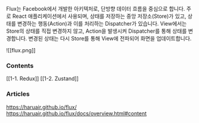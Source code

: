 Flux는 Facebook에서 개발한 아키텍처로, 단방향 데이터 흐름을 중심으로 합니다. 주로 React 애플리케이션에서 사용되며, 상태를 저장하는 중앙 저장소(Store)가 있고, 상태를 변경하는 행동(Action)과 이를 처리하는 Dispatcher가 있습니다. View에서는 Store의 상태를 직접 변경하지 않고, Action을 발생시켜 Dispatcher를 통해 상태를 변경합니다. 변경된 상태는 다시 Store를 통해 View에 전파되어 화면을 업데이트합니다.

![[flux.png]]
### Contents
[[1-1. Redux]]
[[1-2. Zustand]]

### Articles
https://haruair.github.io/flux/
https://haruair.github.io/flux/docs/overview.html#content